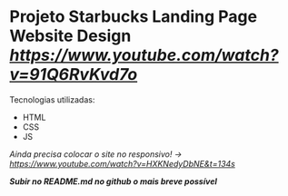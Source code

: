 # Projeto Starbucks Landing Page Website Design *https://www.youtube.com/watch?v=91Q6RvKvd7o*

Tecnologias utilizadas:

- HTML 
- CSS 
- JS

*Ainda precisa colocar o site no responsivo! -> https://www.youtube.com/watch?v=HXKNedyDbNE&t=134s*

***Subir no README.md no github o mais breve possível***
